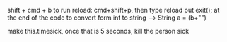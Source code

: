 shift + cmd + b to run
reload: cmd+shift+p, then type reload
put exit(); at the end of the code
to convert form int to string --> String a = (b+"")


make this.timesick, once that is 5 seconds, kill the person sick